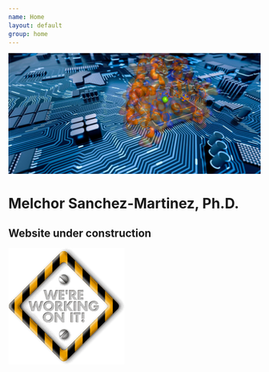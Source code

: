 ```yaml
---
name: Home
layout: default
group: home
---
```


<img src="/static/img/compnag.png" class="img-fluid max-width: 100%; height: auto; padding: 0px;
margin: 0px;"/>

<h1 class="text-center">Melchor Sanchez-Martinez, Ph.D.</h1>

<h2 class="text-center">Website under construction</h2>

<img src="/static/img/giphy.gif" class="img-fluid center-block max-width: 100%; height: auto"/>

